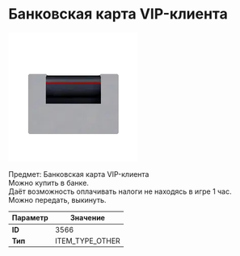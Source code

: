 # Банковская карта VIP-клиента

![Item Image](../img/3566.webp?raw=true)

Предмет: Банковская карта VIP-клиента<br>Можно купить в банке.<br>Даёт возможность оплачивать налоги не находясь в игре 1 час.<br>Можно передать, выкинуть.


| Параметр | Значение |
|----------|----------|
| **ID** | 3566 |
| **Тип** | ITEM_TYPE_OTHER |


